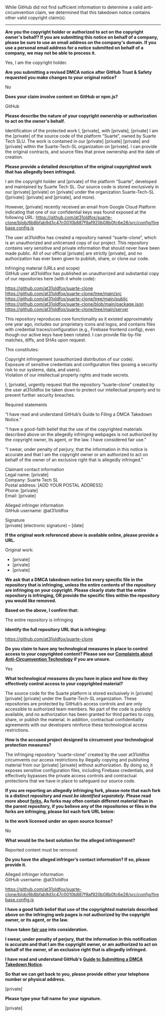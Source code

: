 While GitHub did not find sufficient information to determine a valid anti-circumvention claim, we determined that this takedown notice contains other valid copyright claim(s).

---

**Are you the copyright holder or authorized to act on the copyright owner's behalf? If you are submitting this notice on behalf of a company, please be sure to use an email address on the company's domain. If you use a personal email address for a notice submitted on behalf of a company, we may not be able to process it.**

Yes, I am the copyright holder.

**Are you submitting a revised DMCA notice after GitHub Trust & Safety requested you make changes to your original notice?**

No

**Does your claim involve content on GitHub or npm.js?**

GitHub

**Please describe the nature of your copyright ownership or authorization to act on the owner's behalf.**

Identification of the protected work
I, [private], with [private], [private] I am the [private] of the source code of the platform “Suarte”, owned by Suarte Tech SLU. The work is contained in our [private] [private] [private] and [private] within the Suarte-Tech-SL organization on [private]. I can provide the original contracts, and source files that prove ownership and the date of creation.

**Please provide a detailed description of the original copyrighted work that has allegedly been infringed.**

I am the copyright holder and [private] of the platform “Suarte”, developed and maintained by Suarte Tech SL. Our source code is stored exclusively in our [private] [private] on [private] under the organization Suarte-Tech-SL ([private]: [private] and [private], and more).

However, [private] recently received an email from Google Cloud Platform indicating that one of our confidential keys was found exposed at the following URL: https://github.com/at31oldfox/suarte-clone/blob/6b8bfab9d3c47c0010b887f9af920b08b0fc6e28/src/config/firebase.config.js

The user at31oldfox has created a repository named “suarte-clone”, which is an unauthorized and unlicensed copy of our project. This repository contains very sensitive and private information that should never have been made public. All of our official [private] are strictly [private], and no authorization has ever been given to publish, share, or clone our code.

Infringing material (URLs and scope)  
GitHub user at31oldfox has published an unauthorized and substantial copy of our repositories here (with it whole code):

https://github.com/at31oldfox/suarte-clone  
https://github.com/at31oldfox/suarte-clone/tree/main/src  
https://github.com/at31oldfox/suarte-clone/tree/main/public  
https://github.com/at31oldfox/suarte-clone/blob/main/package.json  
https://github.com/at31oldfox/suarte-clone/tree/main/server

This repository reproduces core functionality as it existed approximately one year ago, includes our proprietary icons and logos, and contains files with credential traces/configuration (e.g., Firebase frontend config), even though our active keys have been rotated. I can provide file-by-file matches, diffs, and SHAs upon request.

This constitutes:

Copyright infringement (unauthorized distribution of our code).  
Exposure of sensitive credentials and configuration files (posing a security risk to our systems, data, and users).  
Violation of our intellectual property rights and trade secrets.

I, [private], urgently request that the repository “suarte-clone” created by the user at31oldfox be taken down to protect our intellectual property and to prevent further security breaches.

Required statements

“I have read and understand GitHub’s Guide to Filing a DMCA Takedown Notice.”

“I have a good-faith belief that the use of the copyrighted materials described above on the allegedly infringing webpages is not authorized by the copyright owner, its agent, or the law. I have considered fair use.”

“I swear, under penalty of perjury, that the information in this notice is accurate and that I am the copyright owner or am authorized to act on behalf of the owner of an exclusive right that is allegedly infringed.”

Claimant contact information  
Legal name: [private]  
Company: Suarte Tech SL  
Postal address: [ADD YOUR POSTAL ADDRESS]  
Phone: [private]  
Email: [private]

Alleged infringer information  
GitHub username: @at31oldfox

Signature  
[private] (electronic signature) – [date]

**If the original work referenced above is available online, please provide a URL.**

Original work:  
- [private]  
- [private]  
- [private]

**We ask that a DMCA takedown notice list every specific file in the repository that is infringing, unless the entire contents of the repository are infringing on your copyright. Please clearly state that the entire repository is infringing, OR provide the specific files within the repository you would like removed.**

**Based on the above, I confirm that:**

The entire repository is infringing

**Identify the full repository URL that is infringing:**

https://github.com/at31oldfox/suarte-clone

**Do you claim to have any technological measures in place to control access to your copyrighted content? Please see our <a href="https://docs.github.com/articles/guide-to-submitting-a-dmca-takedown-notice#complaints-about-anti-circumvention-technology">Complaints about Anti-Circumvention Technology</a> if you are unsure.**

Yes

**What technological measures do you have in place and how do they effectively control access to your copyrighted material?**

The source code for the Suarte platform is stored exclusively in [private] [private] [private] under the Suarte-Tech-SL organization. These repositories are protected by GitHub’s access controls and are only accessible to authorized team members. No part of the code is publicly available, and no authorization has been granted for third parties to copy, share, or publish the material. In addition, contractual confidentiality agreements with our developers reinforce these technological access restrictions.

**How is the accused project designed to circumvent your technological protection measures?**

The infringing repository “suarte-clone” created by the user at31oldfox circumvents our access restrictions by illegally copying and publishing material from our [private] [private] without authorization. By doing so, it exposes sensitive configuration files, including Firebase credentials, and effectively bypasses the private access controls and contractual protections that we have in place to safeguard our source code.

**If you are reporting an allegedly infringing fork, please note that each fork is a distinct repository and <i>must be identified separately</i>. Please read more about <a href="https://docs.github.com/articles/dmca-takedown-policy#b-what-about-forks-or-whats-a-fork">forks.</a> As forks may often contain different material than in the parent repository, if you believe any of the repositories or files in the forks are infringing, please list each fork URL below:**

**Is the work licensed under an open source license?**

No

**What would be the best solution for the alleged infringement?**

Reported content must be removed

**Do you have the alleged infringer’s contact information? If so, please provide it.**

Alleged infringer information  
GitHub username: @at31oldfox

https://github.com/at31oldfox/suarte-clone/blob/6b8bfab9d3c47c0010b887f9af920b08b0fc6e28/src/config/firebase.config.js

**I have a good faith belief that use of the copyrighted materials described above on the infringing web pages is not authorized by the copyright owner, or its agent, or the law.**

**I have taken <a href="https://www.lumendatabase.org/topics/22">fair use</a> into consideration.**

**I swear, under penalty of perjury, that the information in this notification is accurate and that I am the copyright owner, or am authorized to act on behalf of the owner, of an exclusive right that is allegedly infringed.**

**I have read and understand GitHub's <a href="https://docs.github.com/articles/guide-to-submitting-a-dmca-takedown-notice/">Guide to Submitting a DMCA Takedown Notice</a>.**

**So that we can get back to you, please provide either your telephone number or physical address.**

[private]

**Please type your full name for your signature.**

[private]
